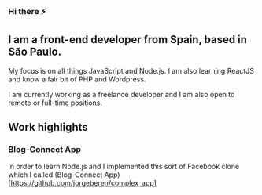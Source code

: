 ### Hi there ⚡

<!--
**jorgeberen/jorgeberen** is a ✨ _special_ ✨ repository because its `README.md` (this file) appears on your GitHub profile.

Here are some ideas to get you started:

- 🔭 I’m currently working on ...
- 🌱 I’m currently learning ...
- 👯 I’m looking to collaborate on ...
- 🤔 I’m looking for help with ...
- 💬 Ask me about ...
- 📫 How to reach me: ...
- 😄 Pronouns: ...
- ⚡ Fun fact: ...
-->

## I am a front-end developer from Spain, based in São Paulo.

My focus is on all things JavaScript and Node.js. 
I am also learning ReactJS and know a fair bit of PHP and Wordpress. 

I am currently working as a freelance developer and I am also open to remote or full-time positions. 

## Work highlights

### Blog-Connect App
In order to learn Node.js and I implemented this sort of Facebook clone which I called (Blog-Connect App)[https://github.com/jorgeberen/complex_app]


